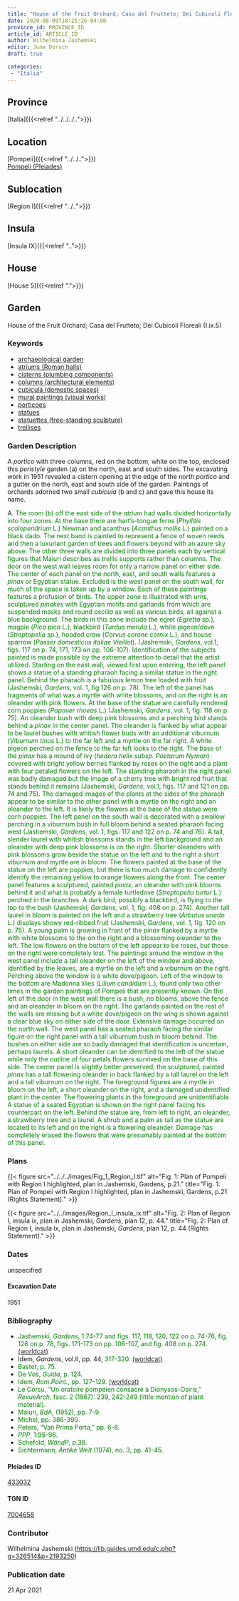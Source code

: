 ```yaml
---
title: "House of the Fruit Orchard; Casa del Frutteto; Dei Cubicoli Floreali (I.ix.5)"
date: 2020-08-09T18:25:26-04:00
province_id: PROVINCE_ID
article_id: ARTICLE_ID
author: Wilhelmina Jashemski
editor: June Dorsch
draft: true

categories:
 - "Italia"
---
```


## Province

[Italia]({{<relref "../../../..">}})

## Location

[Pompeii]({{<relref "../../..">}}) \
[Pompeii (Pleiades)](https://pleiades.stoa.org/places/433032)

## Sublocation

[Region I]({{<relref "../..">}})

<!--### Sublocation Description-->

<!-- DESCRIPTION -->

## Insula

[Insula IX]({{<relref "..">}})

## House

[House 5]({{<relref ".">}})

## Garden

House of the Fruit Orchard; Casa del Frutteto; Dei Cubicoli Floreali (I.ix.5)

### Keywords

- [archaeological garden](#)
- [atriums (Roman halls)](http://vocab.getty.edu/page/aat/300004097)
- [cisterns (plumbing components)](http://vocab.getty.edu/page/aat/300052558)
- [columns (architectural elements)](http://vocab.getty.edu/page/aat/300001571)
- [cubicula (domestic spaces)](http://vocab.getty.edu/page/aat/300004367)
- [mural paintings (visual works)](http://vocab.getty.edu/page/aat/300033644)
- [porticoes](http://vocab.getty.edu/page/aat/300004145)
- [statues](http://vocab.getty.edu/page/aat/300047600)
- [statuettes (free-standing sculpture)](http://vocab.getty.edu/page/aat/300312262)
- [trellises](http://vocab.getty.edu/page/aat/300006785)

### Garden Description

A *portico* with three columns, red on the bottom, white on the top, enclosed this *peristyle* garden (a) on the north, east and south sides. The excavating work in 1951 revealed a cistern opening at the edge of the north *portico* and a gutter on the north, east and south side of the garden. Paintings of orchards adorned two small *cubicula* (b and c) and gave this house its name.

A. <span style="color:green">The room (b) off the east side of the *atrium* had walls divided horizontally into four zones. At the base there are hart’s-tongue ferns (*Phyllitis scolopendrium* L.) Newman and acanthus (*Acanthus mollis* L.) painted on a black dado. The next band is painted to represent a fence of woven reeds and then a luxuriant garden of trees and flowers beyond with an azure sky above. The other three walls are divided into three panels each by vertical figures that Maiuri describes as trellis supports rather than columns. The door on the west wall leaves room for only a narrow panel on either side. The center of each panel on the north, east, and south walls features a *pinax* or Egyptian statue. Excluded is the west panel on the south wall, for much of the space is taken up by a window. Each of these paintings features a profusion of birds. The upper zone is illustrated with urns, sculptured *pinakes* with Egyptian motifs and garlands from which are suspended masks and round *oscilla* as well as various birds, all against a blue background. The birds in this zone include the egret (*Egretta sp.*), magpie (*Pica pica* L.), blackbird (*Turdus merula* L.), white pigeon/dove (*Streptopelia sp.*), hooded crow (*Corvus corone cornix* L.), and house sparrow (*Passer domesticus italiae Vieillot*). (Jashemski, *Gardens*, vol.1, figs. 117 on p. 74, 171, 173 on pp. 106-107). Identification of the subjects painted is made possible by the extreme attention to detail that the artist utilized. Starting on the east wall, viewed first upon entering, the left panel shows a statue of a standing pharaoh facing a similar statue in the right panel. Behind the pharaoh is a fabulous lemon tree loaded with fruit (Jashemski, *Gardens*, vol. 1, fig 126 on p. 78). The left of the panel has fragments of what was a myrtle with white blossoms, and on the right is an oleander with pink flowers. At the base of the statue are carefully rendered corn poppies (*Papaver rhoeas* L.) (Jashemski, *Gardens*, vol. 1, fig. 118 on p. 75). An oleander bush with deep pink blossoms and a perching bird stands behind a *pinax* in the center panel. The oleander is flanked by what appear to be laurel bushes with whitish flower buds with an additional viburnum (*Viburnum tinus* L.) to the far left and a myrtle on the far right. A white pigeon perched on the fence to the far left looks to the right. The base of the *pinax* has a mound of ivy (*hedera helix subsp. Poetarum Nyman*) covered with bright yellow berries flanked by roses on the right and a plant with four petaled flowers on the left. The standing pharaoh in the right panel was badly damaged but the image of a cherry tree with bright red fruit that stands behind it remains (Jashemski, *Gardens*, vol.1, figs. 117 and 121 on pp. 74 and 75). The damaged images of the plants at the sides of the pharaoh appear to be similar to the other panel with a myrtle on the right and an oleander to the left. It is likely the flowers at the base of the statue were corn poppies. The left panel on the south wall is decorated with a swallow perching in a viburnum bush in full bloom behind a seated pharaoh facing west (Jashemski, *Gardens*, vol. 1, figs. 117 and 122 on p. 74 and 76). A tall, slender laurel with whitish blossoms stands in the left background and an oleander with deep pink blossoms is on the right. Shorter oleanders with pink blossoms grow beside the statue on the left and to the right a short viburnum and myrtle are in bloom. The flowers painted at the base of the statue on the left are poppies, but there is too much damage to confidently identify the remaining yellow to orange flowers along the front. The center panel features a sculptured, painted *pinax*, an oleander with pink blooms behind it and what is probably a female turtledove (*Streptopelia turtur* L.) perched in the branches. A dark bird, possibly a blackbird, is flying to the top to the bush (Jashemski, *Gardens*, vol. 1, fig. 408 on p. 274). Another tall laurel in bloom is painted on the left and a strawberry tree (*Arbutus unedo* L.) displays showy red-ribbed fruit (Jashemski, *Gardens*, vol. 1, fig. 120 on p. 75). A young palm is growing in front of the *pinax* flanked by a myrtle with white blossoms to the on the right and a blossoming oleander to the left. The low flowers on the bottom of the left appear to be roses, but those on the right were completely lost. The paintings around the window in the west panel include a tall oleander on the left of the window and above, identified by the leaves, are a myrtle on the left and a viburnum on the right. Perching above the window is a white dove/pigeon. Left of the window to the bottom are Madonna lilies (*Lilium candidum* L.), found only two other times in the garden paintings of Pompeii that are presently known. On the left of the door in the west wall there is a bush, no blooms, above the fence and an oleander in bloom on the right. The garlands painted on the rest of the walls are missing but a white dove/pigeon on the wing is shown against a clear blue sky on either side of the door. Extensive damage occurred on the north wall. The west panel has a seated pharaoh facing the similar figure on the right panel with a tall viburnum bush in bloom behind. The bushes on either side are so badly damaged that identification is uncertain, perhaps laurels. A short oleander can be identified to the left of the statue while only the outline of four petals flowers survived on the base of this side. The center panel is slightly better preserved; the sculptured, painted *pinax* has a tall flowering oleander in back flanked by a tall laurel on the left and a tall viburnum on the right. The foreground figures are a myrtle in bloom on the left, a short oleander on the right, and a damaged unidentified plant in the center. The flowering plants in the foreground are unidentifiable. A statue of a seated Egyptian is shown on the right panel facing his counterpart on the left. Behind the statue are, from left to right, an oleander, a strawberry tree and a laurel. A shrub and a palm as tall as the statue are located to its left and on the right is a flowering oleander. Damage has completely erased the flowers that were presumably painted at the bottom of this panel.</span>

<!--### Maps-->

<!--
OLD WAY (DO NOT USE)
![alt_text](../../images/image_name.ext)
*CAPTION*

NEW WAY ↓↓↓↓
{{< figure src="../../images/image_name.ext" alt="ALT_TEXT" title="CAPTION" >}}
-->

### Plans

{{< figure src="../../../images/Fig_1_Region_I.tif" alt="Fig. 1: Plan of Pompeii with Region I highlighted, plan in Jashemski, Gardens, p.21." title="Fig. 1: Plan of Pompeii with Region I highlighted, plan in Jashemski, Gardens, p.21 (Rights Statement)." >}}

{{< figure src="../../images/Region_I_insula_ix.tif" alt="Fig. 2: Plan of Region I, insula ix, plan in Jashemski, *Gardens*, plan 12, p. 44." title="Fig. 2: Plan of Region I, insula ix, plan in Jashemski, *Gardens*, plan 12, p. 44 (Rights Statement)." >}}

<!--### Images-->


### Dates

unspecified

#### Excavation Date

1951

### Bibliography

* <span style="color:green">Jashemski, *Gardens*, 1:74-77 and figs. 117, 118, 120, 122 on p. 74-76, fig. 126 on p. 78, figs. 171-173 on pp. 106-107, and fig. 408 on p. 274. [(worldcat)](http://www.worldcat.org/oclc/884024123)</span>
* Idem, *Gardens*, vol.II, pp. 44, <span style="color:green">317-320. </span>[(worldcat)](http://www.worldcat.org/oclc/921816405)
* <span style="color:green">Bastet, p. 75.</span>
* <span style="color:green">De Vos, *Guida*, p. 124.</span>
* <span style="color:green">Idem, *Rom.Paint.*, pp. 127-129. [(worldcat)](http://www.worldcat.org/oclc/1016254127)</span>
* <span style="color:green">Le Corsu, “Un oratoire pompéien consacré à Dionysos-Osiris,” *RevueArch*, fasc. 2 (1967): 239, 242-249 (little mention of plant material).</span>
* <span style="color:green">Maiuri, *BdA*, (1952), pp. 7-9.</span>
* <span style="color:green">Michel, pp. 386-390.</span>
* <span style="color:green">Peters, “Van Prima Porta,” pp. 6-8.</span>
* <span style="color:green">*PPP*, 1:95-96.</span>
* <span style="color:green">Schefold, *WändP*, p.38.</span>
* <span style="color:green">Sichtermann, *Antike Welt* (1974), no. 3, pp. 41-45.</span>

<!--#### Periodo ID-->

<!-- [PERIODO_ID](https://pleiades.stoa.org/places/PLEIADES_ID) -->

#### Pleiades ID

[433032](https://pleiades.stoa.org/places/433032)

#### TGN ID

[7004658](http://vocab.getty.edu/page/tgn/7004658)

### Contributor

Wilhelmina Jashemski (https://lib.guides.umd.edu/c.php?g=326514&p=2193250)

### Publication date


21 Apr 2021

<!--### Related articles-->

<!-- Links to other related articles. Leave blank for now -->